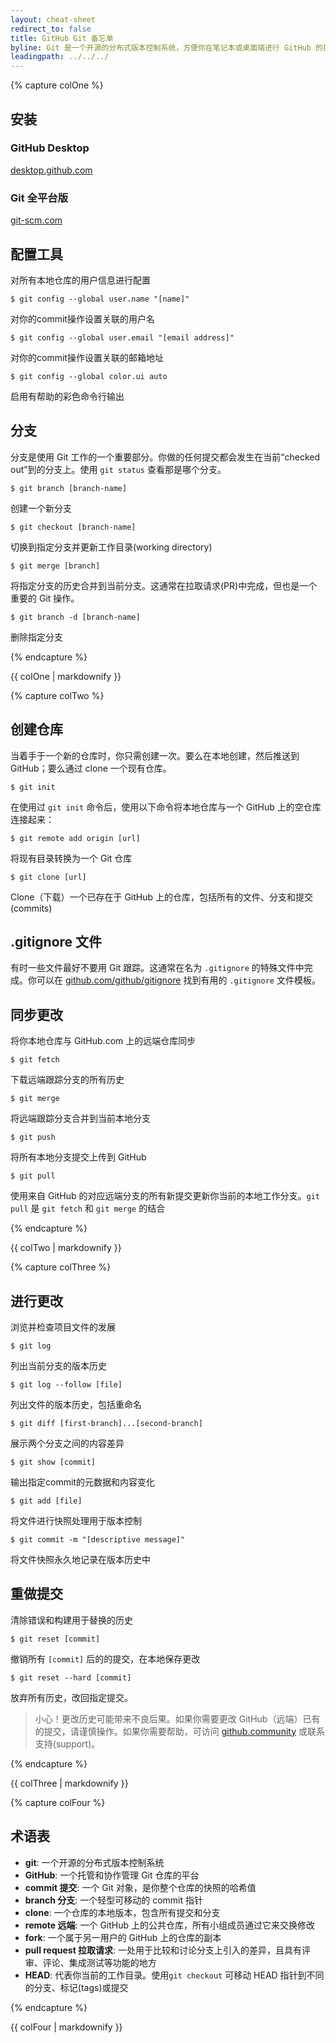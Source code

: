 ```yaml
---
layout: cheat-sheet
redirect_to: false
title: GitHub Git 备忘单
byline: Git 是一个开源的分布式版本控制系统，方便你在笔记本或桌面端进行 GitHub 的操作，这个备忘单总结了常用的 Git 命令行指令，以便快速查询。
leadingpath: ../../../
---
```


{% capture colOne %}
## 安装

### GitHub Desktop
[desktop.github.com](https://desktop.github.com)

### Git 全平台版
[git-scm.com](https://git-scm.com)

## 配置工具
对所有本地仓库的用户信息进行配置

```$ git config --global user.name "[name]"```

对你的commit操作设置关联的用户名

```$ git config --global user.email "[email address]"```

对你的commit操作设置关联的邮箱地址

```$ git config --global color.ui auto```

启用有帮助的彩色命令行输出

## 分支

分支是使用 Git 工作的一个重要部分。你做的任何提交都会发生在当前“checked out”到的分支上。使用 `git status` 查看那是哪个分支。

```$ git branch [branch-name]```

创建一个新分支

```$ git checkout [branch-name]```

切换到指定分支并更新工作目录(working directory)

```$ git merge [branch]```

将指定分支的历史合并到当前分支。这通常在拉取请求(PR)中完成，但也是一个重要的 Git 操作。

```$ git branch -d [branch-name]```

删除指定分支

{% endcapture %}
<div class="col-md-6">
{{ colOne | markdownify }}
</div>


{% capture colTwo %}

## 创建仓库

当着手于一个新的仓库时，你只需创建一次。要么在本地创建，然后推送到 GitHub；要么通过 clone 一个现有仓库。

```$ git init```

在使用过 `git init` 命令后，使用以下命令将本地仓库与一个 GitHub 上的空仓库连接起来：

```$ git remote add origin [url]```

将现有目录转换为一个 Git 仓库

```$ git clone [url]```

Clone（下载）一个已存在于 GitHub 上的仓库，包括所有的文件、分支和提交(commits)

## .gitignore 文件

有时一些文件最好不要用 Git 跟踪。这通常在名为 `.gitignore` 的特殊文件中完成。你可以在 [github.com/github/gitignore](https://github.com/github/gitignore) 找到有用的 `.gitignore` 文件模板。

## 同步更改

将你本地仓库与 GitHub.com 上的远端仓库同步

```$ git fetch```

下载远端跟踪分支的所有历史

```$ git merge```

将远端跟踪分支合并到当前本地分支

```$ git push```

将所有本地分支提交上传到 GitHub

```$ git pull```

使用来自 GitHub 的对应远端分支的所有新提交更新你当前的本地工作分支。`git pull` 是 `git fetch` 和 `git merge` 的结合

{% endcapture %}
<div class="col-md-6">
{{ colTwo | markdownify }}
</div>
<div class="clearfix"></div>

{% capture colThree %}

## 进行更改

浏览并检查项目文件的发展

```$ git log```

列出当前分支的版本历史

```$ git log --follow [file]```

列出文件的版本历史，包括重命名

```$ git diff [first-branch]...[second-branch]```

展示两个分支之间的内容差异

```$ git show [commit]```

输出指定commit的元数据和内容变化

```$ git add [file]```

将文件进行快照处理用于版本控制

```$ git commit -m "[descriptive message]"```

将文件快照永久地记录在版本历史中

## 重做提交

清除错误和构建用于替换的历史

```$ git reset [commit]```

撤销所有 `[commit]` 后的的提交，在本地保存更改

```$ git reset --hard [commit]```

放弃所有历史，改回指定提交。

> 小心！更改历史可能带来不良后果。如果你需要更改 GitHub（远端）已有的提交，请谨慎操作。如果你需要帮助，可访问 [github.community](https://github.community) 或联系支持(support)。

{% endcapture %}
<div class="col-md-6">
{{ colThree | markdownify }}
</div>

{% capture colFour %}

## 术语表

- **git**: 一个开源的分布式版本控制系统
- **GitHub**: 一个托管和协作管理 Git 仓库的平台
- **commit 提交**: 一个 Git 对象，是你整个仓库的快照的哈希值
- **branch 分支**: 一个轻型可移动的 commit 指针
- **clone**: 一个仓库的本地版本，包含所有提交和分支
- **remote 远端**: 一个 GitHub 上的公共仓库，所有小组成员通过它来交换修改
- **fork**: 一个属于另一用户的 GitHub 上的仓库的副本
- **pull request 拉取请求**: 一处用于比较和讨论分支上引入的差异，且具有评审、评论、集成测试等功能的地方
- **HEAD**: 代表你当前的工作目录。使用`git checkout` 可移动 HEAD 指针到不同的分支、标记(tags)或提交

{% endcapture %}
<div class="col-md-6">
{{ colFour | markdownify }}
</div>
<div class="clearfix"></div>
